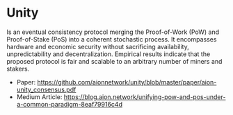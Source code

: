 # Unity
Is an eventual consistency protocol merging the Proof-of-Work (PoW) and Proof-of-Stake (PoS) into a coherent stochastic process. It encompasses hardware and economic security without sacrificing availability, unpredictability and decentralization. Empirical results indicate that the proposed protocol is fair and scalable to an arbitrary number of miners and stakers.

* Paper: https://github.com/aionnetwork/unity/blob/master/paper/aion-unity_consensus.pdf
* Medium Article: https://blog.aion.network/unifying-pow-and-pos-under-a-common-paradigm-8eaf79916c4d
